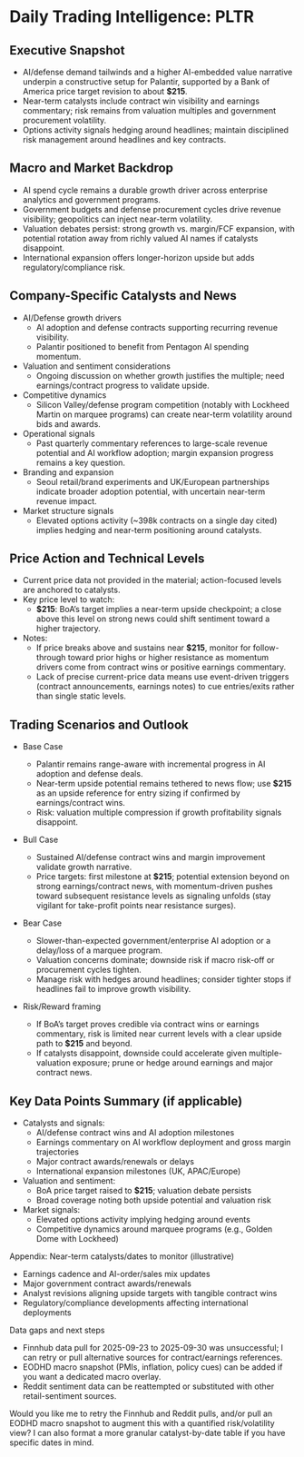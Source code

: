 # Daily Trading Intelligence: PLTR

## Executive Snapshot
- AI/defense demand tailwinds and a higher AI-embedded value narrative underpin a constructive setup for Palantir, supported by a Bank of America price target revision to about **$215**. 
- Near-term catalysts include contract win visibility and earnings commentary; risk remains from valuation multiples and government procurement volatility. 
- Options activity signals hedging around headlines; maintain disciplined risk management around headlines and key contracts.

## Macro and Market Backdrop
- AI spend cycle remains a durable growth driver across enterprise analytics and government programs.
- Government budgets and defense procurement cycles drive revenue visibility; geopolitics can inject near-term volatility.
- Valuation debates persist: strong growth vs. margin/FCF expansion, with potential rotation away from richly valued AI names if catalysts disappoint.
- International expansion offers longer-horizon upside but adds regulatory/compliance risk.

## Company-Specific Catalysts and News
- AI/Defense growth drivers
  - AI adoption and defense contracts supporting recurring revenue visibility.
  - Palantir positioned to benefit from Pentagon AI spending momentum.
- Valuation and sentiment considerations
  - Ongoing discussion on whether growth justifies the multiple; need earnings/contract progress to validate upside.
- Competitive dynamics
  - Silicon Valley/defense program competition (notably with Lockheed Martin on marquee programs) can create near-term volatility around bids and awards.
- Operational signals
  - Past quarterly commentary references to large-scale revenue potential and AI workflow adoption; margin expansion progress remains a key question.
- Branding and expansion
  - Seoul retail/brand experiments and UK/European partnerships indicate broader adoption potential, with uncertain near-term revenue impact.
- Market structure signals
  - Elevated options activity (~398k contracts on a single day cited) implies hedging and near-term positioning around catalysts.

## Price Action and Technical Levels
- Current price data not provided in the material; action-focused levels are anchored to catalysts.
- Key price level to watch:
  - **$215**: BoA’s target implies a near-term upside checkpoint; a close above this level on strong news could shift sentiment toward a higher trajectory.
- Notes:
  - If price breaks above and sustains near **$215**, monitor for follow-through toward prior highs or higher resistance as momentum drivers come from contract wins or positive earnings commentary.
  - Lack of precise current-price data means use event-driven triggers (contract announcements, earnings notes) to cue entries/exits rather than single static levels.

## Trading Scenarios and Outlook
- Base Case
  - Palantir remains range-aware with incremental progress in AI adoption and defense deals. 
  - Near-term upside potential remains tethered to news flow; use **$215** as an upside reference for entry sizing if confirmed by earnings/contract wins.
  - Risk: valuation multiple compression if growth profitability signals disappoint.

- Bull Case
  - Sustained AI/defense contract wins and margin improvement validate growth narrative.
  - Price targets: first milestone at **$215**; potential extension beyond on strong earnings/contract news, with momentum-driven pushes toward subsequent resistance levels as signaling unfolds (stay vigilant for take-profit points near resistance surges).

- Bear Case
  - Slower-than-expected government/enterprise AI adoption or a delay/loss of a marquee program.
  - Valuation concerns dominate; downside risk if macro risk-off or procurement cycles tighten.
  - Manage risk with hedges around headlines; consider tighter stops if headlines fail to improve growth visibility.

- Risk/Reward framing
  - If BoA’s target proves credible via contract wins or earnings commentary, risk is limited near current levels with a clear upside path to **$215** and beyond.
  - If catalysts disappoint, downside could accelerate given multiple-valuation exposure; prune or hedge around earnings and major contract news.

## Key Data Points Summary (if applicable)
- Catalysts and signals:
  - AI/defense contract wins and AI adoption milestones
  - Earnings commentary on AI workflow deployment and gross margin trajectories
  - Major contract awards/renewals or delays
  - International expansion milestones (UK, APAC/Europe)
- Valuation and sentiment:
  - BoA price target raised to **$215**; valuation debate persists
  - Broad coverage noting both upside potential and valuation risk
- Market signals:
  - Elevated options activity implying hedging around events
  - Competitive dynamics around marquee programs (e.g., Golden Dome with Lockheed)

Appendix: Near-term catalysts/dates to monitor (illustrative)
- Earnings cadence and AI-order/sales mix updates
- Major government contract awards/renewals
- Analyst revisions aligning upside targets with tangible contract wins
- Regulatory/compliance developments affecting international deployments

Data gaps and next steps
- Finnhub data pull for 2025-09-23 to 2025-09-30 was unsuccessful; I can retry or pull alternative sources for contract/earnings references.
- EODHD macro snapshot (PMIs, inflation, policy cues) can be added if you want a dedicated macro overlay.
- Reddit sentiment data can be reattempted or substituted with other retail-sentiment sources.

Would you like me to retry the Finnhub and Reddit pulls, and/or pull an EODHD macro snapshot to augment this with a quantified risk/volatility view? I can also format a more granular catalyst-by-date table if you have specific dates in mind.